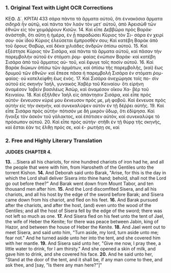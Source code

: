 ### 1. Original Text with Light OCR Corrections

ΚΕΦ. Δ΄. ΚΡΙΤΑΙ 433
σάρα πάντα τὰ ἅρματα αὐτοῦ, ὅτι ἐννακόσια ἅρματα σιδηρᾶ ἦν
αὐτῷ, καὶ πάντα τὸν λαὸν τὸν μετ᾽ αὐτοῦ, ἀπὸ Ἀρεισὼθ τῶν
ἐθνῶν εἰς τὸν χειμάῤῥουν Κισῶν. 14. Καὶ εἶπε Δεββῶρα πρὸς Βαράκ· ἀνάστηθι, ὅτι αὕτη ἡ ἡμέρα, ἐν ᾗ παραδώσει Κύριος τὸν Σι-
σάρα ἐν χειρί σου· οὐκ ἰδοὺ Κύριος ἐλεύσεται ἔμπροσθέν σου; Καὶ
κατέβη Βαρὰκ ἀπὸ τοῦ ὄρους Θαβώρ, καὶ δέκα χιλιάδες ἀνδρῶν
ὀπίσω αὐτοῦ. 15. Καὶ ἐξέστησε Κύριος τὸν Σισάρα, καὶ πάντα τὰ
ἅρματα αὐτοῦ, καὶ πᾶσαν τὴν παρεμβολὴν αὐτοῦ ἐν στόματι ῥομ-
φαίας ἐνώπιον Βαράκ· καὶ κατέβη Σισάρα ἀπὸ τοῦ ἅρματος αὐ-
τοῦ, καὶ ἔφυγε τοῖς ποσὶν αὐτοῦ. 16. Καὶ Βαρὰκ διώκων ὀπίσω τῶν
ἀρμάτων, καὶ ὀπίσω τῆς παρεμβολῆς, (καὶ) ἕως δρυμοῦ τῶν ἐθνῶν· καὶ ἔπεσε πᾶσα ἡ παρεμβολὴ Σισάρα ἐν στόματι ῥομ-
φαίας· οὐ κατελείφθη ἕως ἑνός. 17. Καὶ Σισάρα ἀνεχώρησε τοῖς πο-
σὶν αὐτοῦ εἰς σκηνὴν Ἰαήλ, γυναικὸς Χαβὲρ τοῦ Κειναίου· ὅτι
εἰρήνη ἀναμέσον Ἰαβεὶν βασιλέως Ἀσὼρ, καὶ ἀναμέσον οἴκου Χα-
βὲρ τοῦ Κειναίου. 18. Καὶ ἐξῆλθεν Ἰαὴλ εἰς ἀπάντησιν Σισάρα, καὶ
εἶπε πρὸς αὐτόν· ἔκνευσον κύριέ μου ἔκνευσον πρός με, μὴ φοβοῦ. Καὶ
ἔκνευσε πρὸς αὐτὴν εἰς τὴν σκηνὴν, καὶ συνεκαλύψεν αὐτὸν ἐν τῇ δέῤῥει
αὐτῆς. 19. Καὶ εἶπε Σισάρα πρὸς αὐτήν· πότισόν με δὴ μικρὸν ὕδωρ, ὅτι ἐδίψησα. Καὶ ἤνοιξε τὸν ἀσκὸν τοῦ γάλακτος, καὶ ἐπότισεν αὐτὸν,
καὶ συνεκαλύψε τὸ πρόσωπον αὐτοῦ. 20. Καὶ εἶπε πρὸς αὐτήν· στῆθι
ἐν τῇ θύρᾳ τῆς σκηνῆς, καὶ ἔσται ἐὰν τις ἔλθῃ πρός σε, καὶ ἐ-
ρωτήσῃ σε, καὶ

### 2. Free and Highly Literary Translation

**JUDGES**
**CHAPTER 4.**

**13.** ...Sisera all his chariots, for nine hundred chariots of iron had he, and all the people that were with him, from Harosheth of the Gentiles unto the torrent Kishon.
**14.** And Deborah said unto Barak, "Arise, for this is the day in which the Lord shall deliver Sisera into thine hand; behold, shall not the Lord go out before thee?" And Barak went down from Mount Tabor, and ten thousand men after him.
**15.** And the Lord discomfited Sisera, and all his chariots, and all his host by the edge of the sword before Barak; and Sisera came down from his chariot, and fled on his feet.
**16.** And Barak pursued after the chariots, and after the host, (and) even unto the wood of the Gentiles; and all the host of Sisera fell by the edge of the sword; there was not left so much as one.
**17.** And Sisera fled on his feet unto the tent of Jael, the wife of Heber the Kenite; for there was peace between Jabin, king of Hazor, and between the house of Heber the Kenite.
**18.** And Jael went out to meet Sisera, and said unto him, "Turn aside, my lord, turn aside unto me; fear not." And he turned aside unto her into the tent, and she covered him with her mantle.
**19.** And Sisera said unto her, "Give me now, I pray thee, a little water to drink, for I am thirsty." And she opened a skin of milk, and gave him to drink, and she covered his face.
**20.** And he said unto her, "Stand at the door of the tent, and it shall be, if any man come to thee, and ask thee, and [say, "Is there any man here?"]"
